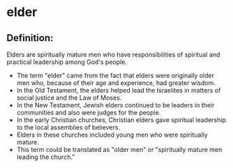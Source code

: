 # elder #

## Definition: ##

Elders are spiritually mature men who have responsibilities of spiritual and practical leadership among God's people.

* The term "elder" came from the fact that elders were originally older men who, because of their age and experience, had greater wisdom.
* In the Old Testament, the elders helped lead the Israelites in matters of social justice and the Law of Moses.
* In the New Testament, Jewish elders continued to be leaders in their communities and also were judges for the people.
* In the early Christian churches, Christian elders gave spiritual leadership to the local assemblies of believers.
* Elders in these churches included young men who were spiritually mature.
* This term could be translated as "older men" or "spiritually mature men leading the church."

